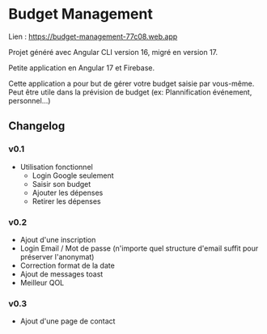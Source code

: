 # Budget Management 

Lien : https://budget-management-77c08.web.app

Projet généré avec Angular CLI version 16, migré en version 17.

Petite application en Angular 17 et Firebase.

Cette application a pour but de gérer votre budget saisie par vous-même. 
Peut être utile dans la prévision de budget (ex: Plannification événement, personnel...)

## Changelog

### v0.1

- Utilisation fonctionnel
    - Login Google seulement
    - Saisir son budget
    - Ajouter les dépenses
    - Retirer les dépenses

### v0.2 

- Ajout d'une inscription
- Login Email / Mot de passe (n'importe quel structure d'email suffit pour préserver l'anonymat)
- Correction format de la date
- Ajout de messages toast
- Meilleur QOL 

### v0.3

- Ajout d'une page de contact
